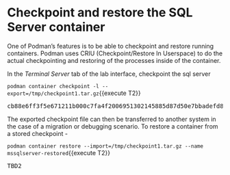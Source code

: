 # Checkpoint and restore the SQL Server container

One of Podman’s features is to be able to checkpoint and restore running containers. Podman uses CRIU (Checkpoint/Restore In Userspace) to do the actual checkpointing and restoring of the processes inside of the container. 

In the *Terminal Server* tab of the lab interface, checkpoint the sql server 

`podman container checkpoint -l --export=/tmp/checkpoint1.tar.gz`{{execute T2}}

<pre class="file">
cb88e6ff3f5e671211b000c7fa4f2006951302145885d87d50e7bbadefd85f27
</pre>


The exported checkpoint file can then be transferred to another system in the case of a migration or debugging scenario. To restore a container from a 
stored checkpoint -

`podman container restore --import=/tmp/checkpoint1.tar.gz --name mssqlserver-restored`{{execute T2}}

<pre class="file">
TBD2
</pre>
